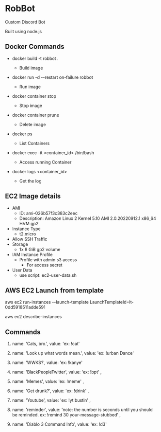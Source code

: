 # RobBot

Custom Discord Bot

Built using node.js

## Docker Commands

 - docker build -t robbot .
    - Build image

- docker run -d --restart on-failure robbot
    - Run image

- docker container stop <container name>
    - Stop image

- docker container prune
    - Delete image

- docker ps
    - List Containers

- docker exec -it <container_id> /bin/bash
    - Access running Container

- docker logs <container_id>
    - Get the log

## EC2 Image details
- AMI
    - ID: ami-026b57f3c383c2eec
    - Description: Amazon Linux 2 Kernel 5.10 AMI 2.0.20220912.1 x86_64 HVM gp2
- Instance Type
    - t2.micro
- Allow SSH Traffic
- Storage
    - 1x 8 GiB gp2 volume
- IAM Instance Profile
    - Profile with admin s3 access
        - For access secret
- User Data
    - use script: ec2-user-data.sh

## AWS EC2 Launch from template
aws ec2 run-instances --launch-template LaunchTemplateId=lt-0dd5918511adde591

aws ec2 describe-instances

## Commands
1. name: 'Cats, bro.', value: 'ex: !cat'

2. name: 'Look up what words mean.', value: 'ex: !urban Dance'

3. name: 'WWKS?', value: 'ex: !kanye'

4. name: 'BlackPeopleTwitter', value: 'ex: !bpt' ,

5. name: 'Memes', value: 'ex: !meme' ,

6. name: 'Get drunk?', value: 'ex: !drink' ,

7. name: 'Youtube', value: 'ex: !yt bustin' ,

8. name: 'reminder', value: 'note: the number is seconds until you should be reminded. ex: !remind 30 your-message-stubbed' ,

9. name: 'Diablo 3 Command Info', value: 'ex: !d3' 

